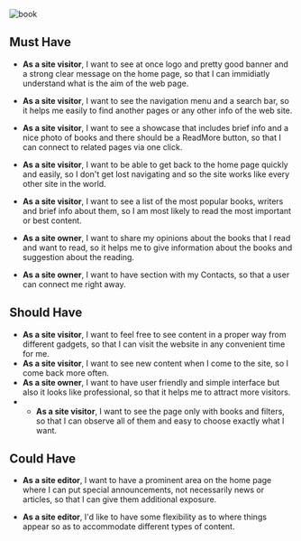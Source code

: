 ![book](https://m.media-amazon.com/images/I/41ZkUQj99RL.jpg)

## Must Have

- **As a site visitor**, I want to see at once logo and pretty good banner and a strong clear message on the home page, so that I can immidiatly understand what is the aim of the web page.
- **As a site visitor**, I want to see the navigation menu and a search bar, so it helps me easily to find another pages or any other info of the web site.
- **As a site visitor**, I want to see a showcase that includes brief info and a nice photo of books and there should be a ReadMore button, so that I can connect to related pages via one click.
- **As a site visitor**, I want to be able to get back to the home page quickly and easily, so I don't get lost navigating and so the site works like every other site in the world.
- **As a site visitor**, I want to see a list of the most popular books, writers and brief info about them, so I am most likely to read the most important or best content.
- **As a site owner**, I want to share my opinions about the books that I read and want to read, so it helps me to give information about the books and suggestion about the reading.

- **As a site owner**, I want to have section with my Contacts, so that a user can connect me right away.

## Should Have

- **As a site visitor**, I want to feel free to see content in a proper way from different gadgets, so that I can visit the website in any сonvenient time for me.
- **As a site visitor**, I want to see new content when I come to the site, so I come back more often.
- **As a site owner**, I want to have user friendly and simple interface but also it looks like professional, so that it helps me to attract more visitors.
- - **As a site visitor**, I want to see the page only with books and filters, so that I can observe all of them and easy to choose exactly what I want.

## Could Have

- **As a site editor**, I want to have a prominent area on the home page where I can put special announcements, not necessarily news or articles, so that I can give them additional exposure.

- **As a site editor**, I'd like to have some flexibility as to where things appear so as to accommodate different types of content.
